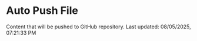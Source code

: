 # Auto Push File

Content that will be pushed to GitHub repository.
Last updated: 08/05/2025, 07:21:33 PM